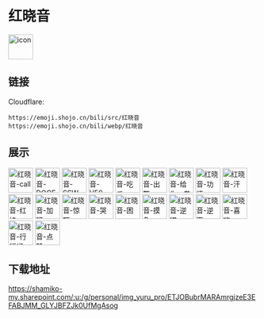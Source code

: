 # 红晓音
<img src="https://emoji.shojo.cn/bili/src/红晓音/icon.png" width="50" height="50" alt="icon">

## 链接
Cloudflare:
```
https://emoji.shojo.cn/bili/src/红晓音
https://emoji.shojo.cn/bili/webp/红晓音
```
## 展示
<img src="https://emoji.shojo.cn/bili/src/红晓音/红晓音-call.png" width="50" height="50" alt="红晓音-call">
<img src="https://emoji.shojo.cn/bili/src/红晓音/红晓音-DOGE.png" width="50" height="50" alt="红晓音-DOGE">
<img src="https://emoji.shojo.cn/bili/src/红晓音/红晓音-SSW.png" width="50" height="50" alt="红晓音-SSW">
<img src="https://emoji.shojo.cn/bili/src/红晓音/红晓音-V50.png" width="50" height="50" alt="红晓音-V50">
<img src="https://emoji.shojo.cn/bili/src/红晓音/红晓音-吃瓜.png" width="50" height="50" alt="红晓音-吃瓜">
<img src="https://emoji.shojo.cn/bili/src/红晓音/红晓音-出警.png" width="50" height="50" alt="红晓音-出警">
<img src="https://emoji.shojo.cn/bili/src/红晓音/红晓音-给你一拳.png" width="50" height="50" alt="红晓音-给你一拳">
<img src="https://emoji.shojo.cn/bili/src/红晓音/红晓音-功德.png" width="50" height="50" alt="红晓音-功德">
<img src="https://emoji.shojo.cn/bili/src/红晓音/红晓音-汗.png" width="50" height="50" alt="红晓音-汗">
<img src="https://emoji.shojo.cn/bili/src/红晓音/红晓音-红娘.png" width="50" height="50" alt="红晓音-红娘">
<img src="https://emoji.shojo.cn/bili/src/红晓音/红晓音-加班.png" width="50" height="50" alt="红晓音-加班">
<img src="https://emoji.shojo.cn/bili/src/红晓音/红晓音-惊吓.png" width="50" height="50" alt="红晓音-惊吓">
<img src="https://emoji.shojo.cn/bili/src/红晓音/红晓音-哭.png" width="50" height="50" alt="红晓音-哭">
<img src="https://emoji.shojo.cn/bili/src/红晓音/红晓音-困.png" width="50" height="50" alt="红晓音-困">
<img src="https://emoji.shojo.cn/bili/src/红晓音/红晓音-摸鱼.png" width="50" height="50" alt="红晓音-摸鱼">
<img src="https://emoji.shojo.cn/bili/src/红晓音/红晓音-逆蝶.png" width="50" height="50" alt="红晓音-逆蝶">
<img src="https://emoji.shojo.cn/bili/src/红晓音/红晓音-逆天.png" width="50" height="50" alt="红晓音-逆天">
<img src="https://emoji.shojo.cn/bili/src/红晓音/红晓音-喜欢.png" width="50" height="50" alt="红晓音-喜欢">
<img src="https://emoji.shojo.cn/bili/src/红晓音/红晓音-行行好.png" width="50" height="50" alt="红晓音-行行好">
<img src="https://emoji.shojo.cn/bili/src/红晓音/红晓音-点赞.png" width="50" height="50" alt="红晓音-点赞">

## 下载地址

https://shamiko-my.sharepoint.com/:u:/g/personal/img_yuru_pro/ETJOBubrMARAmrgjzeE3EFABJMM_GLYJBFZJk0UfMgAsog